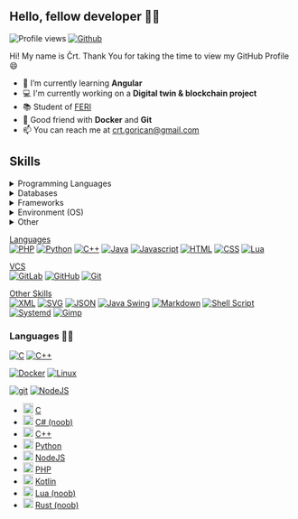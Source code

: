 ## Hello, fellow developer 👋🏼

![Profile views](https://visitor-badge.glitch.me/badge?page_id=cgorican)
[![Github](https://img.shields.io/github/followers/cgorican?label=follow&style=social)](https://github.com/cgorican)
<!--[![Github](https://img.shields.io/github/followers/cgorican?label=follow)](https://github.com/cgorican)-->

Hi! My name is Črt. Thank You for taking the time to view my GitHub Profile 😄

- 🌱 I’m currently learning <b>Angular</b>
- 💻 I'm currently working on a <b>Digital twin & blockchain project</b>
- 📚 Student of <a href="https://feri.um.si/">FERI</a>
- 🐳 Good friend with <b>Docker</b> and <b>Git</b>
- 📫 You can reach me at <a href="mailto:crt.gorican@gmail.com">crt.gorican@gmail.com</a>
<!--
- 🤔 I’m looking for help with <b>game hacking</b>
- 🔭 Would like to learn <b>hack games<b>
- ⚡ Fun fact: I like to learn ethical hacking in my free time
- 📚 Student of <a href="https://feri.um.si/">FERI</a>
-->

## Skills

<details><summary>Programming Languages</summary>
<p>
  
[<img alt="C" src="https://img.shields.io/badge/-C-00599C?style=flat-square&logo=c%2B%2B&logoColor=white" />](http://www.cplusplus.com/)
[<img alt="C++" src="https://img.shields.io/badge/-C%2B%2B-00599C?style=flat-square&logo=c%2B%2B&logoColor=white" />](http://www.cplusplus.com/)

</p>
</details>

<details><summary>Databases</summary>
<p>

[<img alt="MongoDB" src="https://img.shields.io/badge/-MongoDB-13aa52?style=flat-square&logo=mongodb&logoColor=white" />](https://www.mongodb.com/)
[<img src="https://img.shields.io/badge/MySQL-00758f?style=flat-square&logo=mysql&logoColor=white" alt="MySQL" />](https://www.mysql.com/)

</p>
</details>

<details><summary>Frameworks</summary>
<p>
  
[<img alt="React" src="https://img.shields.io/badge/-React-45b8d8?style=flat-square&logo=react&logoColor=white" />](https://reactjs.org/)

</p>
</details>

<details><summary>Environment (OS)</summary>
<p>
  
- <img src="https://img.icons8.com/fluency/344/windows-10.png" alt="Windows10" height="18"/> [Windows 10](https://www.microsoft.com/en-gb/windows/)
- <img src="https://img.icons8.com/color/344/parrot-security.png" alt="ParrotSecurity" height="18"/> [Parrot Security](https://www.parrotsec.org/)

</p>
</details>

<details><summary>Other</summary>
<p>
  
- <img src="https://img.icons8.com/color/344/git.png" alt="git" height="18"/> [Git](https://git-scm.com/)
- <img src="https://img.icons8.com/fluency/344/docker.png" alt="docker" height="18"/> [Docker](https://www.docker.com/)
- <img src="https://img.icons8.com/color/344/linux.png" alt="linux" height="18"/> [Linux](https://www.linux.org/)
- <img src="https://img.icons8.com/color/344/bash.png" alt="bash" height="18"/> [GNU Bash](https://www.gnu.org/software/bash/)
- <img src="https://img.icons8.com/color/344/figma--v1.png" alt="figma" height="18"/> [Figma](https://www.figma.com/)
- <img src="https://img.icons8.com/external-tal-revivo-color-tal-revivo/344/external-postman-is-the-only-complete-api-development-environment-logo-color-tal-revivo.png" alt="postman" height="18"/> [Postman](https://www.postman.com/)
- <img src="https://img.icons8.com/color/344/heroku.png" alt="heroku" height="18"/> [Heroku CLI](https://heroku.com/)
- <img src="https://img.icons8.com/color/344/adobe-photoshop--v1.png" alt="Adobe Photoshop" height="18" /> [Adobe Photoshop](https://www.adobe.com/products/photoshop.html)
- <img src="https://img.icons8.com/fluency/344/affinity-photo-1.png" alt="Affinity Photo" height="18" /> [Affinity Photo](https://affinity.serif.com/en-gb/photo/)
- <img src="https://img.icons8.com/fluency/452/affinity-designer.png" alt="Affinity Designer" height="18" /> [Affinity Designer](https://affinity.serif.com/en-gb/designer/)

</p>
</details>

<ins>Languages</ins><br>
[<img src="https://img.shields.io/badge/PHP-777BB4?style=flat-square&logo=php&logoColor=white" alt="PHP" />](https://www.php.net/)
[<img src="https://img.shields.io/badge/Python-3776AB?style=flat-square&logo=python&logoColor=white" alt="Python" />](https://www.python.org/)
[<img src="https://img.shields.io/badge/C%2B%2B-00599C?style=flat-square&logo=c%2B%2B&logoColor=white" alt="C++" />](http://www.cplusplus.com/)
[<img src="https://img.shields.io/badge/Java-ED8B00?style=flat-square&logo=java&logoColor=white" alt="Java" />](https://java.com/)
[<img src="https://img.shields.io/badge/JavaScript-F7DF1E?style=flat-square&logo=javascript&logoColor=black" alt="Javascript" />](https://developer.mozilla.org/en-US/docs/Web/JavaScript)
[<img src="https://img.shields.io/badge/HTML-239120?style=flat-square&logo=html5&logoColor=white" alt="HTML" />](https://developer.mozilla.org/en-US/docs/Web/Guide/HTML/HTML5)
[<img src="https://img.shields.io/badge/CSS-239120?&style=flat-square&logo=css3&logoColor=white" alt="CSS" />](https://developer.mozilla.org/en-US/docs/Web/CSS)
[<img src="https://img.shields.io/badge/Lua-2C2D72?style=flat-square&logo=lua&logoColor=white" alt="Lua" />](https://www.lua.org/)


<ins>VCS</ins><br>
[<img src="https://img.shields.io/badge/GitLab-330F63?style=flat-square&logo=gitlab&logoColor=white" alt="GitLab" />](https://gitlab.com/)
[<img src="https://img.shields.io/badge/GitHub-100000?style=flat-square&logo=github&logoColor=white" alt="GitHub" />](https://github.com/)
[<img src="https://img.shields.io/badge/git-%23F05033.svg?style=flat-square&logo=git&logoColor=white" alt="Git" />](https://git-scm.com/)

<ins>Other Skills</ins><br>
[<img src="https://img.shields.io/badge/XML-100000?style=flat-square" alt="XML" />]()
[<img src="https://img.shields.io/badge/SVG-100000?style=flat-square&logo=svg&logoColor=white" alt="SVG" />]()
[<img src="https://img.shields.io/badge/JSON-100000?style=flat-square&logo=json&logoColor=white" alt="JSON" />](https://www.json.org/)
[<img src="https://img.shields.io/badge/Java%20Swing-100000?style=flat-square&logo=java&logoColor=white" alt="Java Swing" />]()
[<img src="https://img.shields.io/badge/Markdown-100000?style=flat-square&logo=markdown&logoColor=white" alt="Markdown" />](https://www.markdownguide.org/basic-syntax/)
[<img src="https://img.shields.io/badge/Shell_Script-100000?style=flat-square&logo=gnu-bash&logoColor=white" alt="Shell Script" />]()
[<img src="https://img.shields.io/badge/Systemd-100000?style=flat-square" alt="Systemd" />](https://www.freedesktop.org/wiki/Software/systemd/)
[<img src="https://img.shields.io/badge/Gimp-657D8B?style=flat-square&logo=gimp&logoColor=white" alt="Gimp" />](https://www.gimp.org/)


### Languages 👨‍💻
[<img alt="C" src="https://img.shields.io/badge/-C-00599C?style=flat-square&logo=c%2B%2B&logoColor=white" />](http://www.cplusplus.com/)
[<img alt="C++" src="https://img.shields.io/badge/-C%2B%2B-00599C?style=flat-square&logo=c%2B%2B&logoColor=white" />](http://www.cplusplus.com/)


[<img alt="Docker" src="https://img.shields.io/badge/-Docker-46a2f1?style=flat-square&logo=docker&logoColor=white" />](https://www.docker.com/) 
[<img alt="Linux" src="https://img.shields.io/badge/-Linux-1793D1?style=flat-square&logo=arch%20linux&logoColor=white" />](https://www.archlinux.org/) 

[<img alt="git" src="https://img.shields.io/badge/-Git-F05032?style=flat-square&logo=git&logoColor=white" />](https://git-scm.com/)
[<img alt="NodeJS" src="https://img.shields.io/badge/-Nodejs-43853d?style=flat-square&logo=Node.js&logoColor=white" />](https://nodejs.dev/)


- <img src="https://img.icons8.com/color/452/c-programming.png" alt="c" height="18"/> [C](https://en.cppreference.com/w/c/language)
- <img src="https://img.icons8.com/color/344/c-shrap-logo.png" alt="csharp" height="18"/> [C# (noob)](https://docs.microsoft.com/en-us/dotnet/csharp/)
- <img src="https://img.icons8.com/color/344/c-plus-plus-logo.png" alt="cplusplus" height="18"/> [C++](https://cplusplus.com/)
- <img src="https://img.icons8.com/color/452/python--v1.png" alt="python" height="18"/> [Python](https://www.python.org/)
- <img src="https://img.icons8.com/fluency/344/node-js.png" alt="nodejs" height="18"/> [NodeJS](https://nodejs.org/)
- <img src="https://img.icons8.com/dusk/344/php-logo.png" alt="php" height="18"/> [PHP](https://www.php.net/)
- <img src="https://img.icons8.com/color/344/kotlin.png" alt="kotlin" height="18"/> [Kotlin](https://kotlinlang.org/)
- <img src="https://img.icons8.com/external-tal-revivo-color-tal-revivo/344/external-lua-is-a-lightweight-multi-paradigm-programming-language-logo-color-tal-revivo.png" alt="lua" height="18" /> [Lua (noob)](https://www.lua.org/)
- <img src="https://img.icons8.com/external-tal-revivo-color-tal-revivo/344/external-rust-is-a-multi-paradigm-system-programming-language-logo-color-tal-revivo.png" alt="lua" height="18" /> [Rust (noob)](https://www.rust-lang.org/)

<!--
Here are some ideas to get you started:
- 👯 I’m looking to collaborate on ...
- <img src="https://img.icons8.com/color/344/flutter.png" alt="flutter" height="18"/> [Flutter (noob)](https://flutter.dev/)
-->
